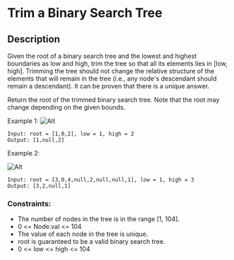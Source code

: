 # Trim a Binary Search Tree


## Description

Given the root of a binary search tree and the lowest and highest boundaries as low and high, trim the tree so that all its elements lies in [low, high]. Trimming the tree should not change the relative structure of the elements that will remain in the tree (i.e., any node's descendant should remain a descendant). It can be proven that there is a unique answer.

Return the root of the trimmed binary search tree. Note that the root may change depending on the given bounds.

 
Example 1:
![Alt](https://assets.leetcode.com/uploads/2020/09/09/trim1.jpg)

```
Input: root = [1,0,2], low = 1, high = 2
Output: [1,null,2]
```

Example 2:

![Alt](https://assets.leetcode.com/uploads/2020/09/09/trim2.jpg)
```
Input: root = [3,0,4,null,2,null,null,1], low = 1, high = 3
Output: [3,2,null,1]
```

### Constraints:

- The number of nodes in the tree is in the range [1, 104].
- 0 <= Node.val <= 104
- The value of each node in the tree is unique.
- root is guaranteed to be a valid binary search tree.
- 0 <= low <= high <= 104